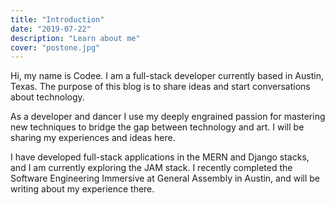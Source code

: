 ```yaml
---
title: "Introduction"
date: "2019-07-22"
description: "Learn about me"
cover: "postone.jpg"
---
```


Hi, my name is Codee. I am a full-stack developer currently based in Austin, Texas. The purpose of this blog is to share ideas and start conversations about technology.

As a developer and dancer I use my deeply engrained passion for mastering new techniques to bridge the gap between technology and art. I will be sharing my experiences and ideas here.

I have developed full-stack applications in the MERN and Django stacks, and I am currently exploring the JAM stack. I recently completed the Software Engineering Immersive at General Assembly in Austin, and will be writing about my experience there. 
